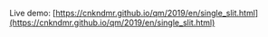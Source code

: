 Live demo: [https://cnkndmr.github.io/qm/2019/en/single_slit.html](https://cnkndmr.github.io/qm/2019/en/single_slit.html)
